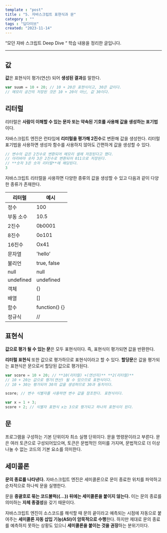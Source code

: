 ```yaml
---
template : "post"
title : "5. 자바스크립트 표현식과 문"
category : ""
tags : "딥다이브"
created: "2023-11-14"
---
```


“모던 자바 스크립트 Deep Dive “ 학습 내용을 정리한 글입니다.


---


## 값 


**값**은 표현식이 평가(연산) 되어 **생성된 결과**를 말한다.


```javascript
var suum = 10 + 20; // 10 + 20은 표현식이고, 30은 값이다.
// 메모리 공간의 저장된 것은 10 + 20이 아닌, 값 30이다.
```


## 리터럴


리터럴은 **사람이 이해할 수 있는 문자 또는 약속된 기호를 사용해 값을 생성하는 표기법**이다.


자바스크립트 엔진은 런타임에 **리터럴을 평가해 2진수**로 변환해 값을 생성한다.
리터럴 표기법을 사용하면 생성자 함수를 사용하지 않아도 간편하게 값을 생성할 수 있다.


```javascript
// 변수의 값은 2진수로 변환되어 메모리 셀에 저장된다고 했다.
// 아리바아 숫자 3은 2진수로 변환되어 011으로 저장된다.
// **숫자 3은 숫자 리터럴**에 해당된다.
3
```


자바스크립트 리터럴을 사용하면 다양한 종류의 값을 생성할 수 있고
다음과 같이 다양한 종류가 존재한다.


| 리터럴       | 예시            |
| --------- | ------------- |
| 정수        | 100           |
| 부동 소수     | 10.5          |
| 2진수       | 0b0001        |
| 8진수       | 0o101         |
| 16진수      | Ox41          |
| 문자열       | 'hello’       |
| 불리언       | true, false   |
| null      | null          |
| undefined | undefined     |
| 객체        | {}            |
| 배열        | []            |
| 함수        | function() {} |
| 정규식       | //            |


## 표현식


**값으로 평가 될 수 있는 문**은 모두 표현식이다. 즉, 표현식이 평가되면 값을 반환한다.


**리터럴 표현식** 또한 값으로 평가하므로 표현식이라고 할 수 있다.
**할당문**은 값을 평가되는 표현식은 문으로서 할당된 값으로 평가된다.


```javascript
var score = 10 + 20; // **10(리터럴) +(연산자)** **2(리터럴)**
// 10 + 20는 값으로 평가(연산) 될 수 있으므로 표현식이다.
// 10 + 30는 평가되어 30의 값을 생성하므로 30과 동치이다.

score; // 변수 식별자를 사용하면 변수 값을 참조한다. 표현식이다. 

var x = 1 + 3;
score + 2; // 식별자 표현식 x는 3으로 평가되고 하나의 표현식이 된다. 
```


## 문


프로그램을 구성하는 기본 단위이자 최소 실행 단위이다. 문을 명령문이라고 부른다.
문은 여러 토큰으로 구성되어있으며, 토큰은 문법적인 의미를 가지며, 문법적으로 더 이상 나눌 수 없는 코드의 기본 요소를 의미한다.


## 세미콜론


**문의 종료를 나타낸다.** 자바스크립트 엔진은 세미콜론으로 문이 종료한 위치를 파악하고 순차적으로 하나씩 문을 실행한다.


문을 **중괄호로 묶는 코드불럭({…}) 뒤에는 세미콜론을 붙이지 않는다.** 이는 문의 종료를 의미하는 **자체 종결성**을 갖기 때문이다.


자바스크립트 엔진이 소스코드를 해석할 때 문의 끝이라고 예측되는 시점에 자동으로 붙여주는 **세미콜론 자동 삽입 기능(ASI)이 암묵적으로 수행**한다.  하지만 제대로 문의 종료를 예측하지 못하는 상황도 있으니 **세미콜론을 붙이는 것을 권장**하는 분위기이다.


